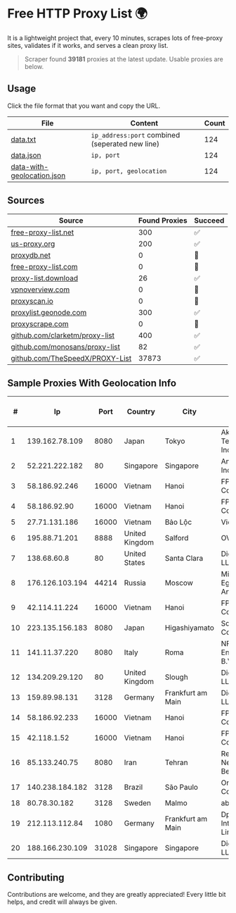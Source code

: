 
# Free HTTP Proxy List 🌍

It is a lightweight project that, every 10 minutes, scrapes lots of free-proxy sites, validates if it works, and serves a clean proxy list.


> Scraper found **39181** proxies at the latest update. Usable proxies are below.

## Usage

Click the file format that you want and copy the URL.


|File|Content|Count|
|----|-------|-----|
|[data.txt](https://raw.githubusercontent.com/themiralay/Proxy-List-World/master/data.txt)|`ip_address:port` combined (seperated new line)|124|
|[data.json](https://raw.githubusercontent.com/themiralay/Proxy-List-World/master/data.json)|`ip, port`|124|
|[data-with-geolocation.json](https://raw.githubusercontent.com/themiralay/Proxy-List-World/master/data-with-geolocation.json)|`ip, port, geolocation`|124|

## Sources

|Source|Found Proxies|Succeed|
|------|-------------|-------|
|[free-proxy-list.net](https://free-proxy-list.net)|300|✅|
|[us-proxy.org](https://www.us-proxy.org)|200|✅|
|[proxydb.net](http://proxydb.net)|0|🚫|
|[free-proxy-list.com](https://free-proxy-list.com/?page=&port=&type%5B%5D=http&type%5B%5D=https&up_time=0&search=Search)|0|🚫|
|[proxy-list.download](https://www.proxy-list.download/HTTP)|26|✅|
|[vpnoverview.com](https://vpnoverview.com/privacy/anonymous-browsing/free-proxy-servers)|0|🚫|
|[proxyscan.io](https://www.proxyscan.io)|0|🚫|
|[proxylist.geonode.com](https://proxylist.geonode.com/api/proxy-list?limit=300&page=1&sort_by=lastChecked&sort_type=desc&protocols=http,https)|300|✅|
|[proxyscrape.com](https://api.proxyscrape.com/v2/?request=displayproxies&protocol=http&timeout=10000&country=all&ssl=all&anonymity=all)|0|🚫|
|[github.com/clarketm/proxy-list](https://raw.githubusercontent.com/clarketm/proxy-list/master/proxy-list-raw.txt)|400|✅|
|[github.com/monosans/proxy-list](https://raw.githubusercontent.com/monosans/proxy-list/main/proxies/http.txt)|82|✅|
|[github.com/TheSpeedX/PROXY-List](https://raw.githubusercontent.com/TheSpeedX/PROXY-List/master/http.txt)|37873|✅|


## Sample Proxies With Geolocation Info

|#|Ip|Port|Country|City|Internet Service Provider|
|-|--|----|-------|----|-------------------------|
|1|139.162.78.109|8080|Japan|Tokyo|Akamai Technologies, Inc.|
|2|52.221.222.182|80|Singapore|Singapore|Amazon.com, Inc.|
|3|58.186.92.246|16000|Vietnam|Hanoi|FPT Telecom Company|
|4|58.186.92.90|16000|Vietnam|Hanoi|FPT Telecom Company|
|5|27.71.131.186|16000|Vietnam|Bảo Lộc|Viettel Group|
|6|195.88.71.201|8888|United Kingdom|Salford|OVH SAS|
|7|138.68.60.8|80|United States|Santa Clara|DigitalOcean, LLC|
|8|176.126.103.194|44214|Russia|Moscow|Miglovets Egor Andreevich|
|9|42.114.11.224|16000|Vietnam|Hanoi|FPT Telecom Company|
|10|223.135.156.183|8080|Japan|Higashiyamato|So-net Corporation|
|11|141.11.37.220|8080|Italy|Roma|NForce Entertainment B.V.|
|12|134.209.29.120|80|United Kingdom|Slough|DigitalOcean, LLC|
|13|159.89.98.131|3128|Germany|Frankfurt am Main|DigitalOcean, LLC|
|14|58.186.92.233|16000|Vietnam|Hanoi|FPT Telecom Company|
|15|42.118.1.52|16000|Vietnam|Hanoi|FPT Telecom Company|
|16|85.133.240.75|8080|Iran|Tehran|Respina Networks & Beyond PJSC|
|17|140.238.184.182|3128|Brazil|São Paulo|Oracle Corporation|
|18|80.78.30.182|3128|Sweden|Malmo|ab stract|
|19|212.113.112.84|1080|Germany|Frankfurt am Main|DpkgSoft International Limited|
|20|188.166.230.109|31028|Singapore|Singapore|DigitalOcean, LLC|



## Contributing

Contributions are welcome, and they are greatly appreciated! Every
little bit helps, and credit will always be given.

